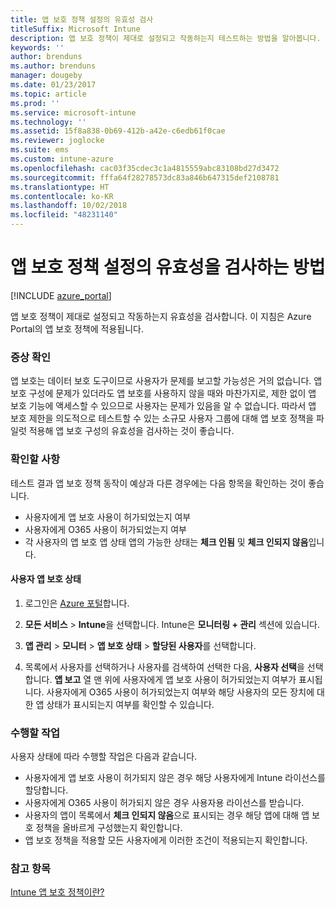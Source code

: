 ```yaml
---
title: 앱 보호 정책 설정의 유효성 검사
titleSuffix: Microsoft Intune
description: 앱 보호 정책이 제대로 설정되고 작동하는지 테스트하는 방법을 알아봅니다.
keywords: ''
author: brenduns
ms.author: brenduns
manager: dougeby
ms.date: 01/23/2017
ms.topic: article
ms.prod: ''
ms.service: microsoft-intune
ms.technology: ''
ms.assetid: 15f8a838-0b69-412b-a42e-c6edb61f0cae
ms.reviewer: joglocke
ms.suite: ems
ms.custom: intune-azure
ms.openlocfilehash: cac03f35cdec3c1a4815559abc83108bd27d3472
ms.sourcegitcommit: fffa64f28278573dc83a846b647315def2108781
ms.translationtype: HT
ms.contentlocale: ko-KR
ms.lasthandoff: 10/02/2018
ms.locfileid: "48231140"
---
```

# <a name="how-to-validate-your-app-protection-policy-setup"></a>앱 보호 정책 설정의 유효성을 검사하는 방법

[!INCLUDE [azure_portal](./includes/azure_portal.md)]

앱 보호 정책이 제대로 설정되고 작동하는지 유효성을 검사합니다. 이 지침은 Azure Portal의 앱 보호 정책에 적용됩니다.

### <a name="checking-for-symptoms"></a>증상 확인
앱 보호는 데이터 보호 도구이므로 사용자가 문제를 보고할 가능성은 거의 없습니다. 앱 보호 구성에 문제가 있더라도 앱 보호를 사용하지 않을 때와 마찬가지로, 제한 없이 앱 보호 기능에 액세스할 수 있으므로 사용자는 문제가 있음을 알 수 없습니다. 따라서 앱 보호 제한을 의도적으로 테스트할 수 있는 소규모 사용자 그룹에 대해 앱 보호 정책을 파일럿 적용해 앱 보호 구성의 유효성을 검사하는 것이 좋습니다.


### <a name="what-to-check"></a>확인할 사항

테스트 결과 앱 보호 정책 동작이 예상과 다른 경우에는 다음 항목을 확인하는 것이 좋습니다.

- 사용자에게 앱 보호 사용이 허가되었는지 여부
- 사용자에게 O365 사용이 허가되었는지 여부
- 각 사용자의 앱 보호 앱 상태 앱의 가능한 상태는 **체크 인됨** 및 **체크 인되지 않음**입니다.

#### <a name="user-app-protection-status"></a>사용자 앱 보호 상태
1. 로그인은 [Azure 포털](https://portal.azure.com)합니다.
2. **모든 서비스** > **Intune**을 선택합니다. Intune은 **모니터링 + 관리** 섹션에 있습니다.
1. **앱 관리** > **모니터** >  **앱 보호 상태** > **할당된 사용자**를 선택합니다.

2. 목록에서 사용자를 선택하거나 사용자를 검색하여 선택한 다음, **사용자 선택**을 선택합니다. **앱 보고** 열 맨 위에 사용자에게 앱 보호 사용이 허가되었는지 여부가 표시됩니다. 사용자에게 O365 사용이 허가되었는지 여부와 해당 사용자의 모든 장치에 대한 앱 상태가 표시되는지 여부를 확인할 수 있습니다.



### <a name="what-to-do"></a>수행할 작업
사용자 상태에 따라 수행할 작업은 다음과 같습니다.

- 사용자에게 앱 보호 사용이 허가되지 않은 경우 해당 사용자에게 Intune 라이선스를 할당합니다.
- 사용자에게 O365 사용이 허가되지 않은 경우 사용자용 라이선스를 받습니다.
- 사용자의 앱이 목록에서 **체크 인되지 않음**으로 표시되는 경우 해당 앱에 대해 앱 보호 정책을 올바르게 구성했는지 확인합니다.
- 앱 보호 정책을 적용할 모든 사용자에게 이러한 조건이 적용되는지 확인합니다.

### <a name="see-also"></a>참고 항목

[Intune 앱 보호 정책이란?](app-protection-policies.md)
